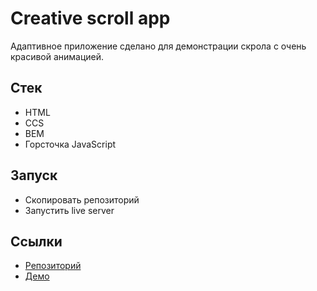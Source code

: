 # Creative scroll app

Адаптивное приложение сделано для демонстрации скрола с очень красивой анимацией.

## Стек

- HTML
- CCS
- BEM
- Горсточка JavaScript

## Запуск

- Скопировать репозиторий
- Запустить live server

## Ссылки

- [Репозиторий](https://github.com/ibragim-ast/creative-scroll-app)
- [Демо](https://ibragim-ast.github.io/creative-scroll-app/)
